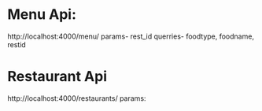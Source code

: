 # Menu Api:

http://localhost:4000/menu/
params- rest_id
querries- foodtype, foodname, restid

# Restaurant Api

http://localhost:4000/restaurants/
params:
